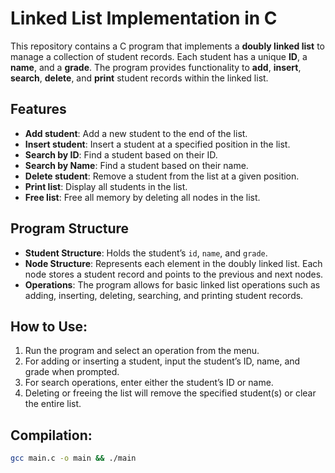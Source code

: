 # Linked List Implementation in C

This repository contains a C program that implements a **doubly linked list** to manage a collection of student records. Each student has a unique **ID**, a **name**, and a **grade**. The program provides functionality to **add**, **insert**, **search**, **delete**, and **print** student records within the linked list.

## Features
- **Add student**: Add a new student to the end of the list.
- **Insert student**: Insert a student at a specified position in the list.
- **Search by ID**: Find a student based on their ID.
- **Search by Name**: Find a student based on their name.
- **Delete student**: Remove a student from the list at a given position.
- **Print list**: Display all students in the list.
- **Free list**: Free all memory by deleting all nodes in the list.

## Program Structure
- **Student Structure**: Holds the student’s `id`, `name`, and `grade`.
- **Node Structure**: Represents each element in the doubly linked list. Each node stores a student record and points to the previous and next nodes.
- **Operations**: The program allows for basic linked list operations such as adding, inserting, deleting, searching, and printing student records.

## How to Use:
1. Run the program and select an operation from the menu.
2. For adding or inserting a student, input the student’s ID, name, and grade when prompted.
3. For search operations, enter either the student’s ID or name.
4. Deleting or freeing the list will remove the specified student(s) or clear the entire list.

## Compilation:
```bash
gcc main.c -o main && ./main
